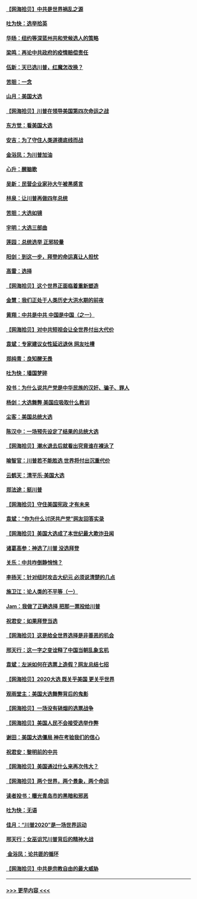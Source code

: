 #### [【网海拾贝】中共是世界祸乱之源](../pages/nsc993/n12555353.md?t=11171902) 
#### [吐为快：选举拾英](../pages/nsc993/n12555041.md?t=11171902) 
#### [华旸：纽约等深蓝州共和党候选人的策略](../pages/nsc993/n12554309.md?t=11171902) 
#### [梁鸣：再论中共政府的疫情赔偿责任](../pages/nsc993/n12553012.md?t=11171902) 
#### [伍新：天已选川普，红魔怎改换？](../pages/nsc993/n12552970.md?t=11171902) 
#### [苦胆：一念](../pages/nsc993/n12552957.md?t=11171902) 
#### [山月：美国大选](../pages/nsc993/n12552446.md?t=11171902) 
#### [【网海拾贝】川普在领导美国第四次命运之战](../pages/nsc993/n12551973.md?t=11171902) 
#### [东方觉：看美国大选](../pages/nsc993/n12551647.md?t=11171902) 
#### [安吉：为了守住人类道德底线而战](../pages/nsc993/n12551111.md?t=11171902) 
#### [金浴凤：为川普加油](../pages/nsc993/n12551085.md?t=11171902) 
#### [心升：醒脑歌](../pages/nsc993/n12550984.md?t=11171902) 
#### [吴新：民营企业家孙大午被黑感言](../pages/nsc993/n12550656.md?t=11171902) 
#### [林泉：让川普再做四年总统](../pages/nsc993/n12550640.md?t=11171902) 
#### [苦胆：大选如镜](../pages/nsc993/n12550630.md?t=11171902) 
#### [宇明：大选三部曲](../pages/nsc993/n12550603.md?t=11171902) 
#### [莲园：总统选举 正邪较量](../pages/nsc993/n12550594.md?t=11171902) 
#### [阳剑：到这一步，拜登的命运真让人担忧](../pages/nsc993/n12549093.md?t=11171902) 
#### [高雷：选择](../pages/nsc993/n12549087.md?t=11171902) 
#### [【网海拾贝】这个世界正面临着重新塑造](../pages/nsc993/n12548326.md?t=11171902) 
#### [金慧：我们正处于人类历史大洪水期的前夜](../pages/nsc993/n12547914.md?t=11171902) 
#### [黄翔：中共是中共 中国是中国（之一）](../pages/nsc993/n12547576.md?t=11171902) 
#### [【网海拾贝】对中共短视会让全世界付出大代价](../pages/nsc993/n12546043.md?t=11171902) 
#### [袁斌：专家建议女性延迟退休 网友吐槽](../pages/nsc993/n12545424.md?t=11171902) 
#### [郑纯青：良知醒无畏](../pages/nsc993/n12545394.md?t=11171902) 
#### [吐为快：墙国梦碎](../pages/nsc993/n12545309.md?t=11171902) 
#### [投书：为什么说共产党是中华民族的汉奸、骗子、罪人](../pages/nsc993/n12545089.md?t=11171902) 
#### [杨剑：大选舞弊 美国应吸取什么教训](../pages/nsc993/n12543937.md?t=11171902) 
#### [尘客：美国总统大选](../pages/nsc993/n12543828.md?t=11171902) 
#### [陈汉中：一场预先设定了结果的总统大选](../pages/nsc993/n12543564.md?t=11171902) 
#### [【网海拾贝】潮水退去后就看出究竟谁在裸泳了](../pages/nsc993/n12543321.md?t=11171902) 
#### [喻智官：川普若不能胜选 世界将付出沉重代价](../pages/nsc993/n12541352.md?t=11171902) 
#### [云鹤天：清平乐‧美国大选](../pages/nsc993/n12540916.md?t=11171902) 
#### [郑法途：挺川普](../pages/nsc993/n12540898.md?t=11171902) 
#### [【网海拾贝】守住美国宪政 才有未来](../pages/nsc993/n12540423.md?t=11171902) 
#### [袁斌：“你为什么讨厌共产党”网友回答实录](../pages/nsc993/n12540208.md?t=11171902) 
#### [【网海拾贝】美国大选成了本世纪最大欺诈丑闻](../pages/nsc993/n12538029.md?t=11171902) 
#### [诸葛高参：神选了川普 没选拜登](../pages/nsc993/n12537664.md?t=11171902) 
#### [关乐：中共咋倒静悄悄？](../pages/nsc993/n12537615.md?t=11171902) 
#### [李扬天：针对纽时攻击大纪元 必须说清楚的几点](../pages/nsc993/n12536001.md?t=11171902) 
#### [施卫江：论人类的不平等（一）](../pages/nsc993/n12535700.md?t=11171902) 
#### [Jam：我做了正确选择 把那一票投给川普](../pages/nsc993/n12535743.md?t=11171902) 
#### [祝君安：如果拜登当选](../pages/nsc993/n12535726.md?t=11171902) 
#### [【网海拾贝】这是给全世界选择是非善恶的机会](../pages/nsc993/n12535061.md?t=11171902) 
#### [邢天行：这一字之变诠释了中国当朝乱象玄机](../pages/nsc993/n12533446.md?t=11171902) 
#### [袁斌：左派如何在选票上造假？网友总结七招](../pages/nsc993/n12533180.md?t=11171902) 
#### [【网海拾贝】2020大选 既关乎美国 更关乎世界](../pages/nsc993/n12533161.md?t=11171902) 
#### [观雨堂主：美国大选舞弊背后的鬼影](../pages/nsc993/n12533153.md?t=11171902) 
#### [【网海拾贝】一场没有硝烟的选票战争](../pages/nsc993/n12531883.md?t=11171902) 
#### [【网海拾贝】美国人民不会接受选举作弊](../pages/nsc993/n12528850.md?t=11171902) 
#### [谢田：美国大选僵局 神在考验我们的信心](../pages/nsc993/n12527932.md?t=11171902) 
#### [祝君安：黎明前的中共](../pages/nsc993/n12524071.md?t=11171902) 
#### [【网海拾贝】美国通过什么来再次伟大？](../pages/nsc993/n12523844.md?t=11171902) 
#### [【网海拾贝】两个世界，两个景象，两个命运](../pages/nsc993/n12521419.md?t=11171902) 
#### [读者投书：曝光青岛市的黑暗和邪恶](../pages/nsc993/n12520988.md?t=11171902) 
#### [吐为快：无语](../pages/nsc993/n12518588.md?t=11171902) 
#### [佳月：“川普2020”是一场世界运动](../pages/nsc993/n12518581.md?t=11171902) 
#### [邢天行：女巫诅咒川普背后的精神大战](../pages/nsc993/n12517257.md?t=11171902) 
#### [ 金浴凤：论共匪的循环](../pages/nsc993/n12517133.md?t=11171902) 
#### [【网海拾贝】中共是宗教自由的最大威胁](../pages/nsc993/n12516879.md?t=11171902) 

----
#### [ >>> 更早内容 <<< ](../indexes/nsc993-earlier.md)
